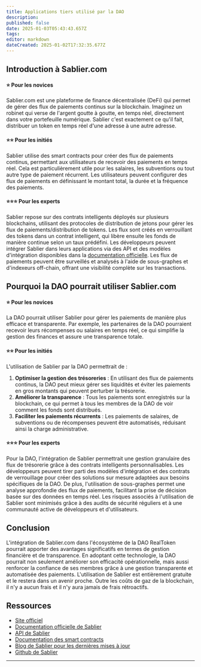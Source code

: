 ```yaml
---
title: Applications tiers utilisé par la DAO
description: 
published: false
date: 2025-01-03T05:43:43.657Z
tags: 
editor: markdown
dateCreated: 2025-01-02T17:32:35.677Z
---
```


## Introduction à Sablier.com

#### **⭐ Pour les novices**

Sablier.com est une plateforme de finance décentralisée (DeFi) qui permet de gérer des flux de paiements continus sur la blockchain. Imaginez un robinet qui verse de l'argent goutte à goutte, en temps réel, directement dans votre portefeuille numérique.
Sablier c'est exactement ce qu'il fait, distribuer un token en temps réel d'une adresse à une autre adresse.

#### **⭐⭐ Pour les initiés**

Sablier utilise des smart contracts pour créer des flux de paiements continus, permettant aux utilisateurs de recevoir des paiements en temps réel. Cela est particulièrement utile pour les salaires, les subventions ou tout autre type de paiement récurrent. Les utilisateurs peuvent configurer des flux de paiements en définissant le montant total, la durée et la fréquence des paiements.

#### **⭐⭐⭐ Pour les experts**

Sablier repose sur des contrats intelligents déployés sur plusieurs blockchains, utilisant des protocoles de distribution de jetons pour gérer les flux de paiements/distribution de tokens. Les flux sont créés en verrouillant des tokens dans un contrat intelligent, qui libère ensuite les fonds de manière continue selon un taux prédéfini. Les développeurs peuvent intégrer Sablier dans leurs applications via des API et des modèles d'intégration disponibles dans la [documentation officielle](https://docs.sablier.com/). Les flux de paiements peuvent être surveillés et analysés à l'aide de sous-graphes et d'indexeurs off-chain, offrant une visibilité complète sur les transactions.

## Pourquoi la DAO pourrait utiliser Sablier.com

#### **⭐ Pour les novices**

La DAO pourrait utiliser Sablier pour gérer les paiements de manière plus efficace et transparente. Par exemple, les partenaires de la DAO pourraient recevoir leurs récompenses ou salaires en temps réel, ce qui simplifie la gestion des finances et assure une transparence totale.

#### **⭐⭐ Pour les initiés**

L'utilisation de Sablier par la DAO permettrait de :

1. **Optimiser la gestion des trésoreries** : En utilisant des flux de paiements continus, la DAO peut mieux gérer ses liquidités et éviter les paiements en gros montants qui peuvent perturber la trésorerie.
2. **Améliorer la transparence** : Tous les paiements sont enregistrés sur la blockchain, ce qui permet à tous les membres de la DAO de voir comment les fonds sont distribués.
3. **Faciliter les paiements récurrents** : Les paiements de salaires, de subventions ou de récompenses peuvent être automatisés, réduisant ainsi la charge administrative.

#### **⭐⭐⭐ Pour les experts**

Pour la DAO, l'intégration de Sablier permettrait une gestion granulaire des flux de trésorerie grâce à des contrats intelligents personnalisables. Les développeurs peuvent tirer parti des modèles d'intégration et des contrats de verrouillage pour créer des solutions sur mesure adaptées aux besoins spécifiques de la DAO. De plus, l'utilisation de sous-graphes permet une analyse approfondie des flux de paiements, facilitant la prise de décision basée sur des données en temps réel. Les risques associés à l'utilisation de Sablier sont minimisés grâce à des audits de sécurité réguliers et à une communauté active de développeurs et d'utilisateurs.


## Conclusion

L'intégration de Sablier.com dans l'écosystème de la DAO RealToken pourrait apporter des avantages significatifs en termes de gestion financière et de transparence. En adoptant cette technologie, la DAO pourrait non seulement améliorer son efficacité opérationnelle, mais aussi renforcer la confiance de ses membres grâce à une gestion transparente et automatisée des paiements.
L'utilisation de Sablier est entièrement gratuite et le restera dans un avenir proche. Outre les coûts de gaz de la blockchain, il n'y a aucun frais et il n'y aura jamais de frais rétroactifs.

## Ressources

- [Site officiel](https://sablier.com/)
- [Documentation officielle de Sablier](https://docs.sablier.com/)
- [API de Sablier](https://docs.sablier.com/api)
- [Documentation des smart contracts](https://docs.sablier.com/guides/lockup/deployments)
- [Blog de Sablier pour les dernières mises à jour](https://blog.sablier.com/)
- [Github de Sablier](https://github.com/sablier-labs)
---